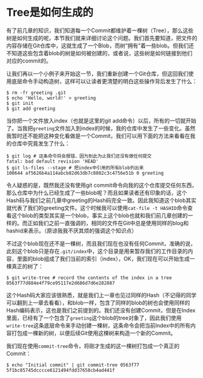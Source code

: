 # Tree是如何生成的

有了前几章的知识，我们知道每一个Commit都维护着一棵树（Tree），那么这些树是如何生成的呢，本节我们就来详细讨论这个问题。我们首先要知道，把文件的内容存储在Git仓库中，这就生成了一个Blob，而树“拥有”着一些blob。但我们还不知道这些包含着blob的树是如何被创建的，或者说，这些树是如何链接到他们对应的commit的。

让我们再以一个小例子来开始这一节，我们重新创建一个Git仓库，但这回我们使用底层命令手动构造树，这样可以让读者更清楚的明白这些操作背后发生了什么：

```shell
$ rm -fr greeting .git
$ echo 'Hello, world!' > greeting
$ git init
$ git add greeting
```

当你把一个文件放入index（也就是这里的git add命令）以后，所有的一切就开始了。当我把`greeting`文件加入到index的时候，我的仓库中发生了一些变化。虽然我暂时还不能把这种变化看做是一个Commit，我们可以用下面的方法来看看在我的仓库中究竟发生了什么：

```shell
$ git log # 这条命令将会报错，因为到此为止我们还没有做任何提交
fatal: bad default revision 'HEAD'
$ git ls-files --stage # 把index中引用的所有blob列出来
100644 af5626b4a114abcb82d63db7c8082c3c4756e51b 0 greeting
```

令人疑惑的是，既然我还没有使用git commit命令向我的这个仓库提交任何东西，那么仓库中为什么已经生成了一些blob呢？而且如果读者还有印象的话，这个Hash码与我们之前几章中greeting的Hash码完全一致。因此我知道这个blob其实就代表了我们的greeting文件。这个时候我可以使用`cat-file -t HASHID`命令查看这个blob的类型其实是一个blob，事实上这个blob也就和我们前几章创建的一样的。而正如我们之前一直强调的，相同的文件在Git中总是使用同样的blog和hashid来表示。（原谅我我不厌其烦的强调这个知识点）

不过这个blob现在还不是一棵树，而且我们现在也没有任何Commit，准确的说，此刻这个blob只是存在`.git/index`中，这个目录是用来暂存我们的工作目录的内容，里面的blob组成了我们当前的索引（index），OK，我们现在可以开始生成一棵真正的树了：

```shell
$ git write-tree # record the contents of the index in a tree
0563f77d884e4f79ce95117e2d686d7d6e282887
```

这个Hash码大家应该很熟悉，就是我们上一章也见过同样的Hash（不记得的同学可以翻到上一章去看看），和blob一样，包含了同样的blob的树也会使用同样的Hash编码表示，这也是我们之前提到的。我们还没有创建Commit，但是在Index里面，已经有了一个包含了`greeting`这个blob的tree对象了，因此我们使用`write-tree`这条底层命令来手动创建一棵树，这条命令会把当前Index中的所有内容打包成一棵新的树，以便后续Git使用这棵树来构造一个新的Commit。

我们现在使用`commit-tree`命令，将刚才生成的这一棵树打包成一个真正的Commit：

```shell
$ echo "Initial commit" | git commit-tree 0563f77
5f1bc85745dcccce6121494fdd37658cb4ad441f
```



